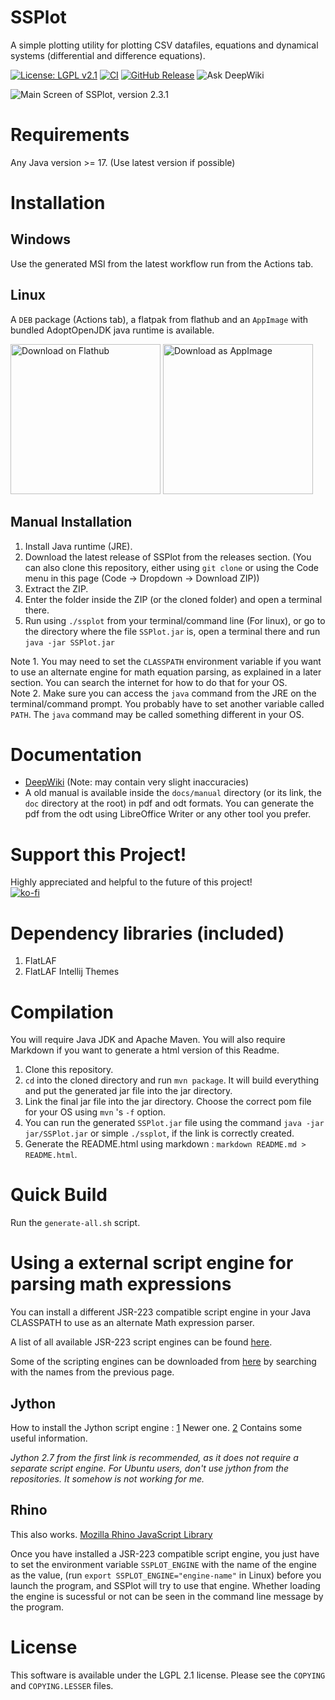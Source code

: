 # SSPlot
A simple plotting utility for plotting CSV datafiles, equations and dynamical systems (differential and difference equations).

[![License: LGPL v2.1](https://img.shields.io/badge/License-LGPL%20v2.1-orange.svg)](https://www.gnu.org/licenses/old-licenses/lgpl-2.1.en.html) [![CI](https://github.com/babaissarkar/ssplot/actions/workflows/maven-publish.yml/badge.svg)](https://github.com/babaissarkar/ssplot/actions/workflows/maven-publish.yml?query=branch%3Amaster) [![GitHub Release](https://img.shields.io/github/v/release/babaissarkar/ssplot?display_name=release&labelColor=orange&color=black)](https://github.com/babaissarkar/ssplot/releases/tag/v2.3.1) ![Ask DeepWiki](https://deepwiki.com/badge.svg)

![Main Screen of SSPlot, version 2.3.1](https://babaissarkar.github.io/images/ssplot_screenshot.png)

# Requirements
Any Java version >= 17. (Use latest version if possible)

# Installation

## Windows
Use the generated MSI from the latest workflow run from the Actions tab.

## Linux
A `DEB` package (Actions tab), a flatpak from flathub and an `AppImage` with bundled AdoptOpenJDK java runtime is available.

<a href='https://flathub.org/apps/io.github.babaissarkar.ssplot'><img width='240' alt='Download on Flathub' src='https://flathub.org/api/badge?locale=en'/></a>
<a href='https://github.com/babaissarkar/ssplot/releases/download/v2.2.1/SSPlot-x86_64.AppImage'><img width='240' alt='Download as AppImage' src='https://docs.appimage.org/_images/download-appimage-banner.svg'/></a>

## Manual Installation
1. Install Java runtime (JRE).
2. Download the latest release of SSPlot from the releases section. (You can also clone this repository, either using `git clone` or using the Code menu in this page (Code -> Dropdown -> Download ZIP))
3. Extract the ZIP.
4. Enter the folder inside the ZIP (or the cloned folder) and open a terminal there.
5. Run using `./ssplot` from your terminal/command line (For linux), or go to the directory where the file `SSPlot.jar` is, open a terminal there and run `java -jar SSPlot.jar`

Note 1. You may need to set the `CLASSPATH` environment variable if you want to use an alternate engine for math equation parsing, as explained in a later section. You can search the internet for how to do that for your OS.<br/>
Note 2. Make sure you can access the `java` command from the JRE on the terminal/command prompt. You probably have to set another variable called `PATH`. The `java` command may be called something different in your OS.

# Documentation
* [DeepWiki](https://deepwiki.com/babaissarkar/ssplot) (Note: may contain very slight inaccuracies)
* A old manual is available inside the `docs/manual` directory (or its link, the `doc` directory at the root) in pdf and odt formats. You can generate the pdf from the odt using LibreOffice Writer or any other tool you prefer.

# Support this Project!
Highly appreciated and helpful to the future of this project!<br/>
[![ko-fi](https://ko-fi.com/img/githubbutton_sm.svg)](https://ko-fi.com/I2I11E85IE)

# Dependency libraries (included)
1. FlatLAF
2. FlatLAF Intellij Themes

# Compilation
You will require Java JDK and Apache Maven. You will also require Markdown if you want to generate a html version of this Readme.

1. Clone this repository.
2. `cd` into the cloned directory and run `mvn package`. It will build everything and put the generated jar file into the jar directory.
3. Link the final jar file into the jar directory. Choose the correct pom file for your OS using `mvn` 's `-f` option.
3. You can run the generated `SSPlot.jar` file using the command `java -jar jar/SSPlot.jar` or simple `./ssplot`, if the link is correctly created.
4. Generate the README.html using markdown : `markdown README.md > README.html`.

# Quick Build
Run the `generate-all.sh` script.

# Using a external script engine for parsing math expressions

You can install a different JSR-223 compatible script engine in your Java CLASSPATH to use as an alternate Math expression parser.

A list of all available JSR-223 script engines can be found [here](https://web.archive.org/web/20070610234337/https://scripting.dev.java.net/).

Some of the scripting engines can be downloaded from [here](https://mvnrepository.com/) by searching with the names from the previous page.

## Jython
How to install the Jython script engine :
[1](https://wiki.python.org/jython/UserGuide#using-jsr-223) Newer one.
[2](https://jython.readthedocs.io/en/latest/JythonAndJavaIntegration/) Contains some useful information.

_Jython 2.7 from the first link is recommended, as it does not require a separate script engine. For Ubuntu users, don't use jython from the repositories. It somehow is not working for me._

## Rhino
This also works.
[Mozilla Rhino JavaScript Library](https://github.com/mozilla/rhino)

Once you have installed a JSR-223 compatible script engine, you just have to set the environment variable `SSPLOT_ENGINE` with the name of the engine as the value, (run `export SSPLOT_ENGINE="engine-name"` in Linux) before you launch the program, and SSPlot will try to use that engine. Whether loading the engine is sucessful or not can be seen in the command line message by the program.

# License
This software is available under the LGPL 2.1 license. Please see the `COPYING` and `COPYING.LESSER` files.

